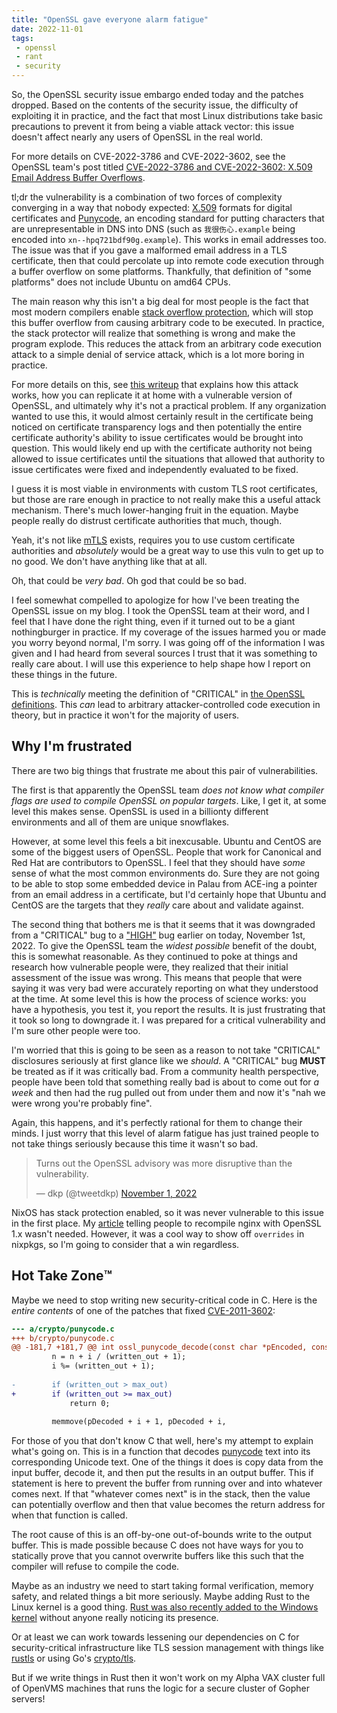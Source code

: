 ```yaml
---
title: "OpenSSL gave everyone alarm fatigue"
date: 2022-11-01
tags:
 - openssl
 - rant
 - security
---
```


<xeblog-hero ai="Waifu Diffusion v1.3 (float16)" file="angy-foxgirl-disapproves" prompt="1girl, kimono, animal crossing, klaxon, loud noises, overwhelming, red sky, clouds, storms, long hair, purple hair, yellow eyes, fox ears, thick outlines, ink outlines, black outlines"></xeblog-hero>

So, the OpenSSL security issue embargo ended today and the patches dropped.
Based on the contents of the security issue, the difficulty of exploiting it in
practice, and the fact that most Linux distributions take basic precautions to
prevent it from being a viable attack vector: this issue doesn't affect nearly
any users of OpenSSL in the real world.

For more details on CVE-2022-3786 and CVE-2022-3602, see the OpenSSL team's post
titled [CVE-2022-3786 and CVE-2022-3602: X.509 Email Address Buffer
Overflows](https://www.openssl.org/blog/blog/2022/11/01/email-address-overflows/).

<xeblog-conv name="Mara" mood="hacker">tl;dr the vulnerability is a combination
of two forces of complexity converging in a way that nobody expected:
[X.509](https://en.wikipedia.org/wiki/X.509) formats for digital certificates
and [Punycode](https://en.wikipedia.org/wiki/Punycode), an encoding standard for
putting characters that are unrepresentable in DNS into DNS (such as `我很伤心.example`
being encoded into `xn--hpq721bdf90g.example`). This works in email
addresses too. The issue was that if you gave a malformed email address in a TLS
certificate, then that could percolate up into remote code execution through a
buffer overflow on some platforms. Thankfully, that definition of "some
platforms" does not include Ubuntu on amd64 CPUs.</xeblog-conv>

The main reason why this isn't a big deal for most people is the fact that most
modern compilers enable [stack overflow
protection](https://security.stackexchange.com/questions/158609/how-is-the-stack-protection-enforced-in-a-binary/158616#158616),
which will stop this buffer overflow from causing arbitrary code to be executed.
In practice, the stack protector will realize that something is wrong and make
the program explode. This reduces the attack from an arbitrary code execution
attack to a simple denial of service attack, which is a lot more boring in
practice.

For more details on this, see [this
writeup](https://github.com/colmmacc/CVE-2022-3602) that explains how this
attack works, how you can replicate it at home with a vulnerable version of
OpenSSL, and ultimately why it's not a practical problem. If any organization
wanted to use this, it would almost certainly result in the certificate being
noticed on certificate transparency logs and then potentially the entire
certificate authority's ability to issue certificates would be brought into
question. This would likely end up with the certificate authority not being
allowed to issue certificates until the situations that allowed that authority
to issue certificates were fixed and independently evaluated to be fixed.

I guess it is most viable in environments with custom TLS root certificates, but
those are rare enough in practice to not really make this a useful attack
mechanism. There's much lower-hanging fruit in the equation. Maybe people really
do distrust certificate authorities that much, though.

<xeblog-conv name="Numa" mood="delet">Yeah, it's not like
[mTLS](https://www.cloudflare.com/learning/access-management/what-is-mutual-tls/)
exists, requires you to use custom certificate authorities and _absolutely_
would be a great way to use this vuln to get up to no good. We don't have
anything like that at all.</xeblog-conv>

<xeblog-conv name="Mara" mood="hmm">Oh, that could be _very bad_. Oh god that
could be so bad.</xeblog-conv>

I feel somewhat compelled to apologize for how I've been treating the OpenSSL
issue on my blog. I took the OpenSSL team at their word, and I feel that I have
done the right thing, even if it turned out to be a giant nothingburger in
practice. If my coverage of the issues harmed you or made you worry beyond
normal, I'm sorry. I was going off of the information I was given and I had
heard from several sources I trust that it was something to really care about. I
will use this experience to help shape how I report on these things in the
future.

<xeblog-conv name="Cadey" mood="angy">This is _technically_ meeting the
definition of "CRITICAL" in [the OpenSSL
definitions](https://www.openssl.org/policies/general/security-policy.html#critical).
This _can_ lead to arbitrary attacker-controlled code execution in theory, but
in practice it won't for the majority of users.</xeblog-conv>

## Why I'm frustrated

There are two big things that frustrate me about this pair of vulnerabilities.

The first is that apparently the OpenSSL team _does not know what compiler flags
are used to compile OpenSSL on popular targets_. Like, I get it, at some level
this makes sense. OpenSSL is used in a billionty different environments and all
of them are unique snowflakes.

However, at some level this feels a bit inexcusable. Ubuntu and CentOS are some
of the biggest users of OpenSSL. People that work for Canonical and Red Hat are
contributors to OpenSSL. I feel that they should have _some_ sense of what the
most common environments do. Sure they are not going to be able to stop some
embedded device in Palau from ACE-ing a pointer from an email address in a
certificate, but I'd certainly hope that Ubuntu and CentOS are the targets that
they _really_ care about and validate against.

The second thing that bothers me is that it seems that it was downgraded from a
"CRITICAL" bug to a
["HIGH"](https://www.openssl.org/policies/general/security-policy.html#high) bug
earlier on today, November 1st, 2022. To give the OpenSSL team the *widest
possible* benefit of the doubt, this is somewhat reasonable. As they continued
to poke at things and research how vulnerable people were, they realized that
their initial assessment of the issue was wrong. This means that people that
were saying it was very bad were accurately reporting on what they understood at
the time. At some level this is how the process of science works: you have a
hypothesis, you test it, you report the results. It is just frustrating that it
took so long to downgrade it. I was prepared for a critical vulnerability and
I'm sure other people were too.

I'm worried that this is going to be seen as a reason to not take "CRITICAL"
disclosures seriously at first glance like we _should_. A "CRITICAL" bug
**MUST** be treated as if it was critically bad. From a community health
perspective, people have been told that something really bad is about to come
out for _a week_ and then had the rug pulled out from under them and now it's
"nah we were wrong you're probably fine".

Again, this happens, and it's perfectly rational for them to change their minds.
I just worry that this level of alarm fatigue has just trained people to not
take things seriously because this time it wasn't so bad.

<blockquote class="twitter-tweet"><p lang="en" dir="ltr">Turns out the OpenSSL advisory was more disruptive than the vulnerability.</p>&mdash; dkp (@tweetdkp) <a href="https://twitter.com/tweetdkp/status/1587537224618369032?ref_src=twsrc%5Etfw">November 1, 2022</a></blockquote>

NixOS has stack protection enabled, so it was never vulnerable to this issue in
the first place. My [article](https://xeiaso.net/blog/nixos-nginx-openssl-1.x)
telling people to recompile nginx with OpenSSL 1.x wasn't needed. However, it
was a cool way to show off `overrides` in nixpkgs, so I'm going to consider that
a win regardless.

## Hot Take Zone™️

Maybe we need to stop writing new security-critical code in C. Here is the
_entire contents_ of one of the patches that fixed
[CVE-2011-3602](https://github.com/openssl/openssl/commit/fe3b639dc19b325846f4f6801f2f4604f56e3de3):

```diff
--- a/crypto/punycode.c
+++ b/crypto/punycode.c
@@ -181,7 +181,7 @@ int ossl_punycode_decode(const char *pEncoded, const size_t enc_len,
         n = n + i / (written_out + 1);
         i %= (written_out + 1);
 
-        if (written_out > max_out)
+        if (written_out >= max_out)
             return 0;
 
         memmove(pDecoded + i + 1, pDecoded + i,
```

For those of you that don't know C that well, here's my attempt to explain
what's going on. This is in a function that decodes
[punycode](https://en.wikipedia.org/wiki/Punycode) text into its corresponding 
Unicode text. One of the things it does is copy data from the input buffer,
decode it, and then put the results in an output buffer. This if statement is
here to prevent the buffer from running over and into whatever comes next. If
that "whatever comes next" is in the stack, then the value can potentially
overflow and then that value becomes the return address for when that function
is called.

The root cause of this is an off-by-one out-of-bounds write to the output
buffer. This is made possible because C does not have ways for you to statically
prove that you cannot overwrite buffers like this such that the compiler will
refuse to compile the code.

Maybe as an industry we need to start taking formal verification, memory safety,
and related things a bit more seriously. Maybe adding Rust to the Linux kernel
is a good thing. [Rust was also recently added to the Windows
kernel](https://twitter.com/dwizzzleMSFT/status/1578532292662005760) without
anyone really noticing its presence.

<xeblog-conv name="Cadey" mood="coffee">Or at least we can work towards
lessening our dependencies on C for security-critical infrastructure like TLS
session management with things like
[rustls](https://docs.rs/rustls/latest/rustls/) or using Go's
[crypto/tls](https://pkg.go.dev/crypto/tls).</xeblog-conv>

<xeblog-conv name="Numa" mood="delet">But if we write things in Rust then it
won't work on my Alpha VAX cluster full of OpenVMS machines that runs the logic
for a secure cluster of Gopher servers!</xeblog-conv>

<xeblog-sticker name="Cadey" mood="coffee"></xeblog-sticker>

<xeblog-toot url="https://pony.social/@cadey/109270702249158842"></xeblog-toot>
